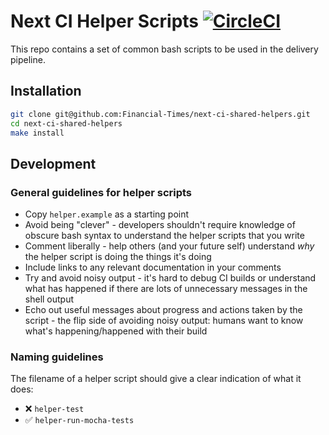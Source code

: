 # Next CI Helper Scripts [![CircleCI](https://circleci.com/gh/Financial-Times/next-ci-shared-helpers.svg?style=svg&circle-token=33bcf2eb98fe2e875cc66de93d7e4a50369c952d)](https://github.com/Financial-Times/next-ci-shared-helpers)

This repo contains a set of common bash scripts to be used in the delivery pipeline.


## Installation

```sh
git clone git@github.com:Financial-Times/next-ci-shared-helpers.git
cd next-ci-shared-helpers
make install
```


## Development

### General guidelines for helper scripts

- Copy `helper.example` as a starting point
- Avoid being "clever" - developers shouldn't require knowledge of obscure bash syntax to understand the helper scripts that you write
- Comment liberally - help others (and your future self) understand *why* the helper script is doing the things it's doing
- Include links to any relevant documentation in your comments
- Try and avoid noisy output - it's hard to debug CI builds or understand what has happened if there are lots of unnecessary messages in the shell output
- Echo out useful messages about progress and actions taken by the script - the flip side of avoiding noisy output: humans want to know what's happening/happened with their build

### Naming guidelines

The filename of a helper script should give a clear indication of what it does:

- ❌ `helper-test`
- ✅ `helper-run-mocha-tests`

